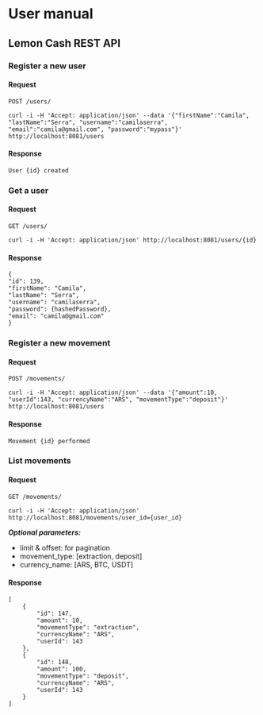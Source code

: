 # User manual

## Lemon Cash REST API

### Register a new user

#### Request

`POST /users/`

    curl -i -H 'Accept: application/json' --data '{"firstName":"Camila", "lastName":"Serra", "username":"camilaserra", "email":"camila@gmail.com", "password":"mypass"}' http://localhost:8081/users

#### Response

    User {id} created

### Get a user

#### Request

`GET /users/`

    curl -i -H 'Accept: application/json' http://localhost:8081/users/{id}

#### Response

    {
    "id": 139,
    "firstName": "Camila",
    "lastName": "Serra",
    "username": "camilaserra",
    "password": {hashedPassword},
    "email": "camila@gmail.com"
    }

### Register a new movement

#### Request

`POST /movements/`

    curl -i -H 'Accept: application/json' --data '{"amount":10, "userId":143, "currencyName":"ARS", "movementType":"deposit"}' http://localhost:8081/users

#### Response

    Movement {id} performed

### List movements

#### Request

`GET /movements/`

    curl -i -H 'Accept: application/json' http://localhost:8081/movements/user_id={user_id}

***Optional parameters:***

- limit & offset: for pagination
- movement_type: [extraction, deposit]
- currency_name: [ARS, BTC, USDT]

#### Response

    [
        {
            "id": 147,
            "amount": 10,
            "movementType": "extraction",
            "currencyName": "ARS",
            "userId": 143
        },
        {
            "id": 148,
            "amount": 100,
            "movementType": "deposit",
            "currencyName": "ARS",
            "userId": 143
        }
    ]
